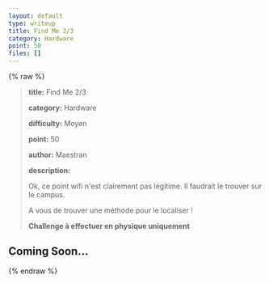 ```yaml
---
layout: default
type: writeup
title: Find Me 2/3
category: Hardware
point: 50
files: []
---
```


{% raw %}
> **title:** Find Me 2/3
>
> **category:** Hardware
>
> **difficulty:** Moyen
>
> **point:** 50
>
> **author:** Maestran
>
> **description:**
>
> Ok, ce point wifi n'est clairement pas légitime. Il faudrait le trouver sur le campus. 
>
> A vous de trouver une méthode pour le localiser ! 
>
> **Challenge à effectuer en physique uniquement**
>
> 

## Coming Soon...

{% endraw %}
